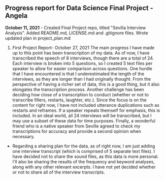 ## Progress report for Data Science Final Project - Angela 
**October 11, 2021** - Created Final Project repo, titled "Sevilla Interview Analysis". Added README.md, LICENSE.md and .gitignore files. Wrote updated plan in project_plan.md 

1. First Project Report- October 27, 2021
The main progress I have made up to this point has been transcription of my data. As of now, I have transcribed the speech of 8 interviews, though there are a total of 24. Each interview is broken into 5 questions, so I created 5 text files per speaker to allow for easier comparison across questions. One hurdle that I have encountered is that I underestimated the length of the interviews, as they are longer than I had originally thought. From the perspective of having a richer set of data, this is a good thing, but it also elongates the transcription process. Another challenge has been deciding how close of a transcription to conduct (whether or not to transcribe fillers, restarts, laughter, etc.). Since the focus is on the content for right now, I have not included utterance duplications such as restarts and reframes. If a speaker repeats themself for emphasis, this is included. In an ideal world, all 24 interviews will be transcribed, but I may use a subset of these data for time purposes. Finally, a wonderful friend who is a native speaker from Seville agreed to check my transcriptions for accuracy and provide a second opinion when necessary. 
- Regarding a sharing plan for the data, as of right now, I am just adding one interview transcript (which is comprised of 5 separate text files). I have decided not to share the sound files, as this data is more personal. I'll also be sharing the results of the frequency and keyword analyses, along with any other relevant excerpts. I have not yet decided whether or not to share all of the interview transcripts.  
